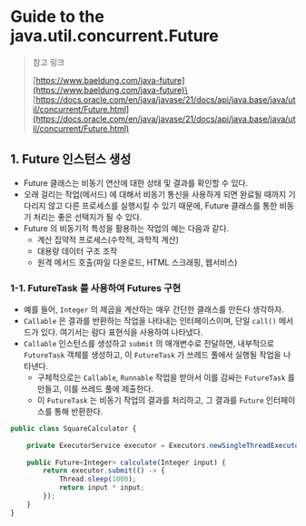 # Guide to the java.util.concurrent.Future

> 참고 링크&#x20;
>
> [https://www.baeldung.com/java-future](https://www.baeldung.com/java-future)\
> [https://docs.oracle.com/en/java/javase/21/docs/api/java.base/java/util/concurrent/Future.html](https://docs.oracle.com/en/java/javase/21/docs/api/java.base/java/util/concurrent/Future.html)

## 1. Future 인스턴스 생성&#x20;

* Future 클래스는 비동기 연산에 대한 상태 및 결과를 확인할 수 있다.&#x20;
* 오래 걸리는 작업(메서드) 에 대해서 비동기 통신을 사용하게 되면 완료될 때까지 기다리지 않고 다른 프로세스를 실행시킬 수 있기 때문에,   Future 클래스를 통한 비동기 처리는 좋은 선택지가 될 수 있다.&#x20;
* Future 의 비동기적 특성을 활용하는 작업의 예는 다음과 같다.&#x20;
  * 계산 집약적 프로세스(수학적, 과학적 계산)&#x20;
  * 대용량 데이터 구조 조작
  * 원격 메서드 호출(파일 다운로드, HTML 스크래핑, 웹서비스)

### 1-1. FutureTask 를 사용하여 Futures 구현&#x20;

* 예를 들어, `Integer` 의 제곱을 계산하는 매우 간단한 클래스를 만든다 생각하자.&#x20;
* `Callable` 은 결과를 반환하는 작업을 나타내는 인터페이스이며, 단일 `call()` 메서드가 있다. 여기서는 람다 표현식을 사용하여 나타냈다.&#x20;
* &#x20;`Callable` 인스턴스를 생성하고 `submit` 의 매개변수로 전달하면, 내부적으로 `FutureTask` 객체를 생성하고, 이 `FutureTask` 가 쓰레드 풀에서 실행될 작업을 나타낸다.&#x20;
  * 구체적으로는 `Callable`, `Runnable` 작업을 받아서 이를 감싸는 `FutureTask` 를 만들고, 이를 쓰레드 풀에 제출한다.
  * 이 `FutureTask` 는 비동기 작업의 결과를 처리하고, 그 결과를 `Future` 인터페이스를 통해 반환한다.&#x20;

```javascript
public class SquareCalculator {
    
    private ExecutorService executor = Executors.newSingleThreadExecutor(); 
    
    public Future<Integer> calculate(Integer input) {
        return executor.submit(() -> {
            Thread.sleep(1000);
            return input * input;
        });
    }
}
```

